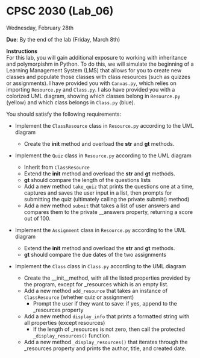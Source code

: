 # CPSC 2030 (Lab_06)

Wednesday, February 28th

**Due**: By the end of the lab (Friday, March 8th)

**Instructions**  
For this lab, you will gain additional exposure to working with inheritance and polymorpishm in Python. To do this, we will simulate the beginning of a Learning Management System (LMS) that allows for you to create new classes and populate those classes with class resources (such as quizzes or assignments). I have provided you with `Canvas.py`, which relies on importing `Resource.py` and `Class.py`. I also have provided you with a colorized UML diagram, showing which classes belong in `Resource.py` (yellow) and which class belongs in `Class.py` (blue).

You should satisfy the following requirements:
- Implement the `ClassResource` class in `Resource.py` according to the UML diagram
  -  Create the __init__ method and overload the __str__ and __gt__ methods.
- Implement the `Quiz` class in `Resource.py` according to the UML diagram
  -  Inherit from `ClassResource`
  -  Extend the __init__ method and overload the __str__ and __gt__ methods.
    - __gt__ should compare the length of the questions lists 
  -  Add a new method `take_quiz` that prints the questions one at a time, captures and saves the user input in a list, then prompts for submitting the quiz (ultimately calling the private submit() method)
  -  Add a new method `submit` that takes a list of user answers and compares them to the private __answers property, returning a score out of 100.
- Implement the `Assignment` class in `Resource.py` according to the UML diagram
  -  Extend the __init__ method and overload the __str__ and __gt__ methods.
    - __gt__ should compare the due dates of the two assignments
 
- Implement the `Class` class in `Class.py` according to the UML diagram
  - Create the __init__method, with all the listed properties provided by the program, except for _resources which is an empty list.
  - Add a new method `add_resource` that takes an instance of `ClassResource` (whether quiz or assignment)
    - Prompt the user if they want to save: if yes, append to the _resources property
  - Add a new method `display_info` that prints a formatted string with all properties (except resources)
    - If the length of _resources is not zero, then call the protected `_display_resources()` function.  
  - Add a new method `_display_resources()` that iterates through the _resources property and prints the author, title, and created date.
